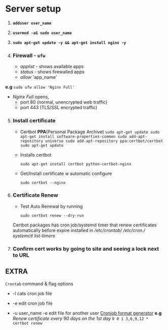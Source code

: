 # Server setup

1. **``adduser user_name``** 
2. **``usermod -aG sudo user_name``**
3. **``sudo apt-get update -y && apt-get install nginx -y``**

4. ### Firewall - ``ufw``    

   * *applist* - shows available apps
   * *status* - shows firewalled apps
   * *allow* 'app_name'

**e.g** ``sudo ufw allow 'Nginx Full'``

- *Nginx Full* opens, 
  - port 80 (normal, unencrypted web traffic)
  - port 443 (TLS/SSL encrypted traffic)

5. ### Install certificate

   * Certbot **PPA**(Personal Package Archive)
     ``sudo apt-get update
     sudo apt-get install software-properties-common
     sudo add-apt-repository universe
     sudo add-apt-repository ppa:certbot/certbot
     sudo apt-get update``

   * Installs certbot

     ``sudo apt-get install certbot python-certbot-nginx``                  

   * Get/Install certificate w automatic configure

     ``sudo certbot --nginx``

6. ### Certificate Renew

   * Test Auto Renewal by running

     ``sudo certbot renew --dry-run``

   Certbot packages has cron job/systemd timer that renew certificates automatically before expire installed in 
   */etc/crontab/*   */etc/cron./*  *systemctl list-timers*

7. ### Confirm cert works by going to site and seeing a lock next to URL

## EXTRA 

``Crontab`` command & flag options  

* -l cats cron job file

* -e edit cron job file

* -u user_name -e edit file for another user
  [Cronjob format generator](https://crontab.guru/) 
  **e.g** *Renew certificate every 90 days on the 1st day*
  ``0 0 1 3,6,9,12 * certbot renew``

  